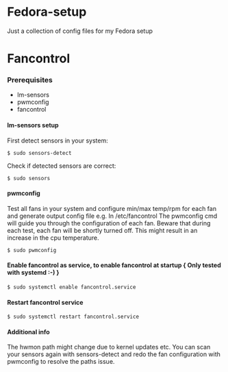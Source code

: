 # Fedora-setup
Just a collection of config files for my Fedora setup

# Fancontrol
### Prerequisites
* lm-sensors
* pwmconfig
* fancontrol

#### lm-sensors setup
First detect sensors in your system:

`$ sudo sensors-detect`

Check if detected sensors are correct:

`$ sudo sensors`

#### pwmconfig
Test all fans in your system and configure min/max temp/rpm for each fan and generate output config file e.g. In /etc/fancontrol
The pwmconfig cmd will guide you through the configuration of each fan. Beware that during each test, each fan will be shortly turned off. 
This might result in an increase in the cpu temperature.  

`$ sudo pwmconfig`

#### Enable fancontrol as service, to enable fancontrol at startup { Only tested with systemd :-) }

`$ sudo systemctl enable fancontrol.service`

#### Restart fancontrol service

`$ sudo systemctl restart fancontrol.service`

#### Additional info
The hwmon path might change due to kernel updates etc.
You can scan your sensors again with sensors-detect and redo the fan configuration with pwmconfig to resolve the paths issue.
